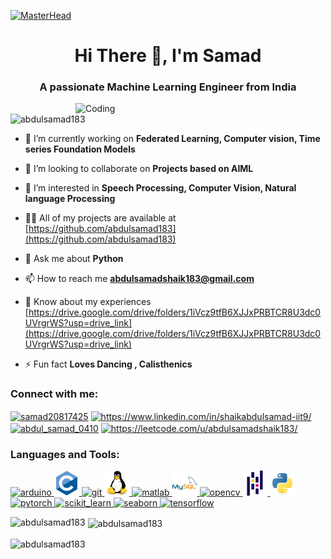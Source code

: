 [![MasterHead](https://media.licdn.com/dms/image/C4D12AQESj72-s5gEKg/article-cover_image-shrink_600_2000/0/1626753867110?e=2147483647&v=beta&t=Kf7YAuwZtyCGYLNch-Mgc5eOC-7h7uL_dnBAIgsAFRQ)](https://github.com/abdulsamad183)
<h1 align="center">Hi There 👋, I'm Samad</h1>
<h3 align="center">A passionate Machine Learning Engineer from India</h3>

<img align="right" alt="Coding" width="400" src="https://media0.giphy.com/media/v1.Y2lkPTc5MGI3NjExZnpqa251ODF4ZW5uZzNwaG5tYW5mbjByZ3d5bmN6OWsxOGUzaHI3biZlcD12MV9pbnRlcm5hbF9naWZfYnlfaWQmY3Q9Zw/qgQUggAC3Pfv687qPC/giphy.gif">
<p align="left"> <img src="https://komarev.com/ghpvc/?username=abdulsamad183&label=Profile%20views&color=0e75b6&style=flat" alt="abdulsamad183" /> </p>

- 🔭 I’m currently working on **Federated Learning, Computer vision, Time series Foundation Models**

- 👯 I’m looking to collaborate on **Projects based on AIML**

- 🤝 I’m interested in **Speech Processing, Computer Vision, Natural language Processing**

- 👨‍💻 All of my projects are available at [https://github.com/abdulsamad183](https://github.com/abdulsamad183)

- 💬 Ask me about **Python**

- 📫 How to reach me **abdulsamadshaik183@gmail.com**

- 📄 Know about my experiences [https://drive.google.com/drive/folders/1iVcz9tfB6XJJxPRBTCR8U3dc0UVrgrWS?usp=drive_link](https://drive.google.com/drive/folders/1iVcz9tfB6XJJxPRBTCR8U3dc0UVrgrWS?usp=drive_link)

- ⚡ Fun fact **Loves Dancing , Calisthenics**

<h3 align="left">Connect with me:</h3>
<p align="left">
<a href="https://twitter.com/samad20817425" target="blank"><img align="center" src="https://raw.githubusercontent.com/rahuldkjain/github-profile-readme-generator/master/src/images/icons/Social/twitter.svg" alt="samad20817425" height="30" width="40" /></a>
<a href="https://www.linkedin.com/in/shaikabdulsamad-iit9/" target="blank"><img align="center" src="https://raw.githubusercontent.com/rahuldkjain/github-profile-readme-generator/master/src/images/icons/Social/linked-in-alt.svg" alt="https://www.linkedin.com/in/shaikabdulsamad-iit9/" height="30" width="40" /></a>
<a href="https://instagram.com/abdul_samad_0410" target="blank"><img align="center" src="https://raw.githubusercontent.com/rahuldkjain/github-profile-readme-generator/master/src/images/icons/Social/instagram.svg" alt="abdul_samad_0410" height="30" width="40" /></a>
<a href="https://www.leetcode.com/https://leetcode.com/u/abdulsamadshaik183/" target="blank"><img align="center" src="https://raw.githubusercontent.com/rahuldkjain/github-profile-readme-generator/master/src/images/icons/Social/leet-code.svg" alt="https://leetcode.com/u/abdulsamadshaik183/" height="30" width="40" /></a>
</p>

<h3 align="left">Languages and Tools:</h3>
<p align="left"> <a href="https://www.arduino.cc/" target="_blank" rel="noreferrer"> <img src="https://cdn.worldvectorlogo.com/logos/arduino-1.svg" alt="arduino" width="40" height="40"/> </a> <a href="https://www.cprogramming.com/" target="_blank" rel="noreferrer"> <img src="https://raw.githubusercontent.com/devicons/devicon/master/icons/c/c-original.svg" alt="c" width="40" height="40"/> </a> <a href="https://git-scm.com/" target="_blank" rel="noreferrer"> <img src="https://www.vectorlogo.zone/logos/git-scm/git-scm-icon.svg" alt="git" width="40" height="40"/> </a> <a href="https://www.linux.org/" target="_blank" rel="noreferrer"> <img src="https://raw.githubusercontent.com/devicons/devicon/master/icons/linux/linux-original.svg" alt="linux" width="40" height="40"/> </a> <a href="https://www.mathworks.com/" target="_blank" rel="noreferrer"> <img src="https://upload.wikimedia.org/wikipedia/commons/2/21/Matlab_Logo.png" alt="matlab" width="40" height="40"/> </a> <a href="https://www.mysql.com/" target="_blank" rel="noreferrer"> <img src="https://raw.githubusercontent.com/devicons/devicon/master/icons/mysql/mysql-original-wordmark.svg" alt="mysql" width="40" height="40"/> </a> <a href="https://opencv.org/" target="_blank" rel="noreferrer"> <img src="https://www.vectorlogo.zone/logos/opencv/opencv-icon.svg" alt="opencv" width="40" height="40"/> </a> <a href="https://pandas.pydata.org/" target="_blank" rel="noreferrer"> <img src="https://raw.githubusercontent.com/devicons/devicon/2ae2a900d2f041da66e950e4d48052658d850630/icons/pandas/pandas-original.svg" alt="pandas" width="40" height="40"/> </a> <a href="https://www.python.org" target="_blank" rel="noreferrer"> <img src="https://raw.githubusercontent.com/devicons/devicon/master/icons/python/python-original.svg" alt="python" width="40" height="40"/> </a> <a href="https://pytorch.org/" target="_blank" rel="noreferrer"> <img src="https://www.vectorlogo.zone/logos/pytorch/pytorch-icon.svg" alt="pytorch" width="40" height="40"/> </a> <a href="https://scikit-learn.org/" target="_blank" rel="noreferrer"> <img src="https://upload.wikimedia.org/wikipedia/commons/0/05/Scikit_learn_logo_small.svg" alt="scikit_learn" width="40" height="40"/> </a> <a href="https://seaborn.pydata.org/" target="_blank" rel="noreferrer"> <img src="https://seaborn.pydata.org/_images/logo-mark-lightbg.svg" alt="seaborn" width="40" height="40"/> </a> <a href="https://www.tensorflow.org" target="_blank" rel="noreferrer"> <img src="https://www.vectorlogo.zone/logos/tensorflow/tensorflow-icon.svg" alt="tensorflow" width="40" height="40"/> </a> </p>

<p><img align="left" src="https://github-readme-stats.vercel.app/api/top-langs?username=abdulsamad183&show_icons=true&locale=en&layout=compact" alt="abdulsamad183" /></p>

<p>&nbsp;<img align="center" src="https://github-readme-stats.vercel.app/api?username=abdulsamad183&show_icons=true&locale=en" alt="abdulsamad183" /></p>

<p><img align="center" src="https://github-readme-streak-stats.herokuapp.com/?user=abdulsamad183&" alt="abdulsamad183" /></p>
